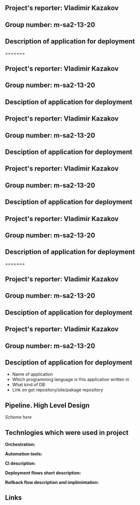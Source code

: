## Project's reporter: Vladimir Kazakov
## Group number: m-sa2-13-20

## Description of application for deployment
=======

## Project's reporter: Vladimir Kazakov
## Group number: m-sa2-13-20

## Desciption of application for deployment

## Project's reporter: Vladimir Kazakov
## Group number: m-sa2-13-20

## Desciption of application for deployment

## Project's reporter: Vladimir Kazakov
## Group number: m-sa2-13-20

## Desciption of application for deployment

## Project's reporter: Vladimir Kazakov
## Group number: m-sa2-13-20

## Description of application for deployment
=======

## Project's reporter: Vladimir Kazakov
## Group number: m-sa2-13-20

## Desciption of application for deployment

## Project's reporter: Vladimir Kazakov
## Group number: m-sa2-13-20

## Desciption of application for deployment

* Name of application
* Which programming language is this application written in
* What kind of DB
* Link on got repository/site/pakage repository

## Pipeline. High Level Design

*Scheme here*

## Technlogies which were used in project

**Orchestration:**

**Automation tools:**

**CI description:**

**Deployment flows short description:**

**Rollback flow description and implimintation:**

## Links

